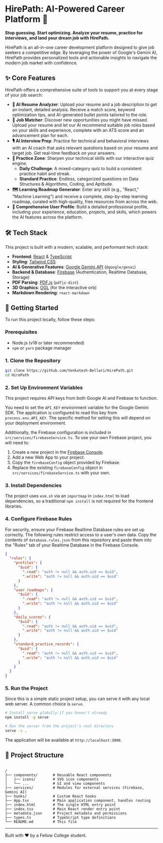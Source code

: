 # HirePath: AI-Powered Career Platform 🚀

**Stop guessing. Start optimizing. Analyze your resume, practice for interviews, and land your dream job with HirePath.**

HirePath is an all-in-one career development platform designed to give job seekers a competitive edge. By leveraging the power of Google's Gemini AI, HirePath provides personalized tools and actionable insights to navigate the modern job market with confidence.

## ✨ Core Features

HirePath offers a comprehensive suite of tools to support you at every stage of your job search:

*   **📄 AI Resume Analyzer**: Upload your resume and a job description to get an instant, detailed analysis. Receive a match score, keyword optimization tips, and AI-generated bullet points tailored to the role.
*   **🎯 Job Matcher**: Discover new opportunities you might have missed. Upload your resume and let our AI recommend suitable job roles based on your skills and experience, complete with an ATS score and an advancement plan for each.
*   **🎙️ AI Interview Prep**: Practice for technical and behavioral interviews with an AI coach that asks relevant questions based on your resume and target job. Get real-time feedback on your answers.
*   **🧠 Practice Zone**: Sharpen your technical skills with our interactive quiz engine.
    *   **Daily Challenge**: A mixed-category quiz to build a consistent practice habit and streak.
    *   **Standard Practice**: Endless, categorized questions on Data Structures & Algorithms, Coding, and Aptitude.
*   **🗺️ Learning Roadmap Generator**: Enter any skill (e.g., "React," "Machine Learning") and receive a complete, step-by-step learning roadmap, curated with high-quality, free resources from across the web.
*   **👤 Comprehensive User Profile**: Build a detailed professional profile, including your experience, education, projects, and skills, which powers the AI features across the platform.

## 🛠️ Tech Stack

This project is built with a modern, scalable, and performant tech stack:

*   **Frontend**: [React](https://reactjs.org/) & [TypeScript](https://www.typescriptlang.org/)
*   **Styling**: [Tailwind CSS](https://tailwindcss.com/)
*   **AI & Generative Features**: [Google Gemini API](https://ai.google.dev/) (`@google/genai`)
*   **Backend & Database**: [Firebase](https://firebase.google.com/) (Authentication, Realtime Database, Storage)
*   **PDF Parsing**: [PDF.js](https://mozilla.github.io/pdf.js/) (`pdfjs-dist`)
*   **3D Graphics**: [OGL](https://o-gl.github.io/) (for the interactive orb)
*   **Markdown Rendering**: `react-markdown`

## 🚀 Getting Started

To run this project locally, follow these steps:

### Prerequisites

*   Node.js (v18 or later recommended)
*   `npm` or `yarn` package manager

### 1. Clone the Repository

```bash
git clone https://github.com/Venkatesh-Bellari/HirePath.git
cd HirePath
```

### 2. Set Up Environment Variables

This project requires API keys from both Google AI and Firebase to function.

You need to set the `API_KEY` environment variable for the Google Gemini SDK. The application is configured to read this key from `process.env.API_KEY`. The specific method for setting this will depend on your deployment environment.

Additionally, the Firebase configuration is included in `src/services/firebaseService.ts`. To use your own Firebase project, you will need to:

1.  Create a new project in the [Firebase Console](https://console.firebase.google.com/).
2.  Add a new Web App to your project.
3.  Copy the `firebaseConfig` object provided by Firebase.
4.  Replace the existing `firebaseConfig` object in `src/services/firebaseService.ts` with your own.

### 3. Install Dependencies

The project uses `esm.sh` via an `importmap` in `index.html` to load dependencies, so a traditional `npm install` is not required for the frontend libraries.

### 4. Configure Firebase Rules

For security, ensure your Firebase Realtime Database rules are set up correctly. The following rules restrict access to a user's own data. Copy the contents of `database.rules.json` from this repository and paste them into the "Rules" tab of your Realtime Database in the Firebase Console.

```json
{
  "rules": {
    "profiles": {
      "$uid": {
        ".read": "auth != null && auth.uid == $uid",
        ".write": "auth != null && auth.uid == $uid"
      }
    },
    "user_roadmaps": {
      "$uid": {
        ".read": "auth != null && auth.uid == $uid",
        ".write": "auth != null && auth.uid == $uid"
      }
    },
    "daily_scores": {
      "$uid": {
        ".read": "auth != null && auth.uid == $uid",
        ".write": "auth != null && auth.uid == $uid"
      }
    },
    "standard_practice_records": {
      "$uid": {
        ".read": "auth != null && auth.uid == $uid",
        ".write": "auth != null && auth.uid == $uid"
      }
    }
  }
}
```

### 5. Run the Project

Since this is a simple static project setup, you can serve it with any local web server. A common choice is `serve`.

```bash
# Install serve globally if you haven't already
npm install -g serve

# Run the server from the project's root directory
serve -s .
```

The application will be available at `http://localhost:3000`.

## 📁 Project Structure
```

/
├── components/       # Reusable React components
│   ├── icons/        # SVG icon components
│   └── ...           # UI and view components
├── services/         # Modules for external services (Firebase, Gemini AI)
├── hooks/            # Custom React hooks
├── App.tsx           # Main application component, handles routing
├── index.html        # The single HTML entry point
├── index.tsx         # Main React render entry point
├── metadata.json     # Project metadata and permissions
├── types.ts          # TypeScript type definitions
└── README.md         # This file

```
---

Built with ❤️ by a Fellow College student.
